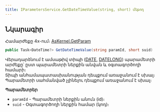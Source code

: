 ```yaml
---
title: IParametersService.GetDateTimeValue(string, short) մեթոդ  
---
```


## Նկարագիր

Համարժեքը 4x-ում։ [AsKernel.GetParam](https://armsoft.github.io/as4x-docs/HTM/ProgrGuide/Functions/Functions/ParameterManagment/GetParam.html)

```c#
public Task<DateTime?> GetDateTimeValue(string paramId, short suid)
```

Վերադարձնում է ամսաթիվ տիպի ([DATE](../../types/system_types.md#datefieldtype), [DATELONG](../../types/system_types.md#datefieldtype)) պարամետրի արժեքը՝ ըստ պարամետրի ներքին անվան և օգտագործողի համարի։  
Տիպի անհամապատասխանության դեպքում առաջանում է սխալ։  
Պարամետրի սահմանված չլինելու դեպքում առաջանում է սխալ։

**Պարամետրեր**

* `paramId` - Պարամետրի ներքին անուն (id)։
* `suid` - Օգտագործողի ներքին համար (կոդ)։
